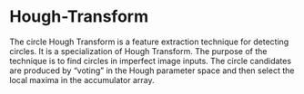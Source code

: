 # Hough-Transform
The circle Hough Transform is a feature extraction technique for detecting circles. It is a specialization of Hough Transform. The purpose of the technique is to find circles in imperfect image inputs. The circle candidates are produced by “voting” in the Hough parameter space and then select the local maxima in the accumulator array.
